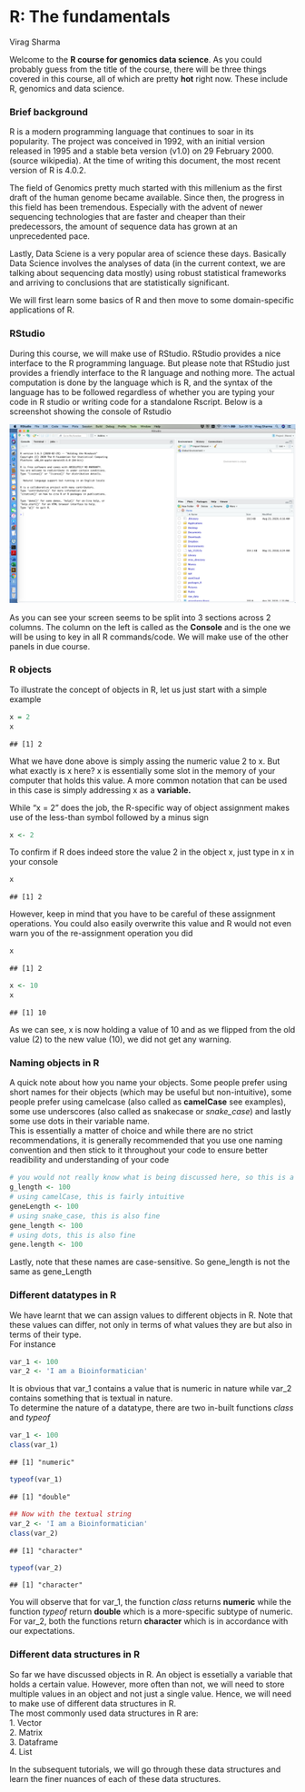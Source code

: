 R: The fundamentals
================
Virag Sharma

Welcome to the **R course for genomics data science**. As you could
probably guess from the title of the course, there will be three things
covered in this course, all of which are pretty **hot** right now. These
include R, genomics and data science.

### Brief background

R is a modern programming language that continues to soar in its
popularity. The project was conceived in 1992, with an initial version
released in 1995 and a stable beta version (v1.0) on 29 February 2000.
(source wikipedia). At the time of writing this document, the most
recent version of R is 4.0.2.

The field of Genomics pretty much started with this millenium as the
first draft of the human genome became available. Since then, the
progress in this field has been tremendous. Especially with the advent
of newer sequencing technologies that are faster and cheaper than their
predecessors, the amount of sequence data has grown at an unprecedented
pace.

Lastly, Data Sciene is a very popular area of science these days.
Basically Data Science involves the analyses of data (in the current
context, we are talking about sequencing data mostly) using robust
statistical frameworks and arriving to conclusions that are
statistically significant.

We will first learn some basics of R and then move to some
domain-specific applications of R.

### RStudio

During this course, we will make use of RStudio. RStudio provides a nice
interface to the R programming language. But please note that RStudio
just provides a friendly interface to the R language and nothing more.
The actual computation is done by the language which is R, and the
syntax of the language has to be followed regardless of whether you are
typing your code in R studio or writing code for a standalone Rscript.
Below is a screenshot showing the console of Rstudio

![R studio](images/Rstudio_screenshot.png)

As you can see your screen seems to be split into 3 sections across 2
columns. The column on the left is called as the **Console** and is the
one we will be using to key in all R commands/code. We will make use of
the other panels in due course.

### R objects

To illustrate the concept of objects in R, let us just start with a
simple example

``` r
x = 2
x
```

    ## [1] 2

What we have done above is simply assing the numeric value 2 to x. But
what exactly is x here? x is essentially some slot in the memory of your
computer that holds this value. A more common notation that can be used
in this case is simply addressing x as a **variable.**

While “x = 2” does the job, the R-specific way of object assignment
makes use of the less-than symbol followed by a minus sign

``` r
x <- 2
```

To confirm if R does indeed store the value 2 in the object x, just type
in x in your console

``` r
x
```

    ## [1] 2

However, keep in mind that you have to be careful of these assignment
operations. You could also easily overwrite this value and R would not
even warn you of the re-assignment operation you did

``` r
x
```

    ## [1] 2

``` r
x <- 10
x
```

    ## [1] 10

As we can see, x is now holding a value of 10 and as we flipped from the
old value (2) to the new value (10), we did not get any warning.

### Naming objects in R

A quick note about how you name your objects. Some people prefer using
short names for their objects (which may be useful but non-intuitive),
some people prefer using camelcase (also called as **camelCase** see
examples), some use underscores (also called as snakecase or
*snake\_case*) and lastly some use dots in their variable name.  
This is essentially a matter of choice and while there are no strict
recommendations, it is generally recommended that you use one naming
convention and then stick to it throughout your code to ensure better
readibility and understanding of your
code

``` r
# you would not really know what is being discussed here, so this is a non-intuitive name for your object
g_length <- 100
# using camelCase, this is fairly intuitive
geneLength <- 100
# using snake_case, this is also fine
gene_length <- 100
# using dots, this is also fine
gene.length <- 100
```

Lastly, note that these names are case-sensitive. So gene\_length is not
the same as gene\_Length

### Different datatypes in R

We have learnt that we can assign values to different objects in R. Note
that these values can differ, not only in terms of what values they are
but also in terms of their type.  
For instance

``` r
var_1 <- 100
var_2 <- 'I am a Bioinformatician'
```

It is obvious that var\_1 contains a value that is numeric in nature
while var\_2 contains something that is textual in nature.  
To determine the nature of a datatype, there are two in-built functions
*class* and *typeof*

``` r
var_1 <- 100
class(var_1)
```

    ## [1] "numeric"

``` r
typeof(var_1)
```

    ## [1] "double"

``` r
## Now with the textual string
var_2 <- 'I am a Bioinformatician'
class(var_2)
```

    ## [1] "character"

``` r
typeof(var_2)
```

    ## [1] "character"

You will observe that for var\_1, the function *class* returns
**numeric** while the function *typeof* return **double** which is a
more-specific subtype of numeric.  
For var\_2, both the functions return **character** which is in
accordance with our expectations.

### Different data structures in R

So far we have discussed objects in R. An object is essetially a
variable that holds a certain value. However, more often than not, we
will need to store multiple values in an object and not just a single
value. Hence, we will need to make use of different data structures in
R.  
The most commonly used data structures in R are:  
1\. Vector  
2\. Matrix  
3\. Dataframe  
4\. List

In the subsequent tutorials, we will go through these data structures
and learn the finer nuances of each of these data structures.
